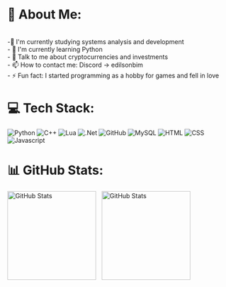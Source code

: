 # 💫 About Me:
<br>
-🔭 I'm currently studying systems analysis and development<br/>
- 🌱 I'm currently learning Python<br/>
- 💬  Talk to me about cryptocurrencies and investments<br/>
- 📫 How to contact me: Discord -> edilsonbim<br/>
- ⚡ Fun fact: I started programming as a hobby for games and fell in love<br/>


# 💻 Tech Stack:
![Python](https://img.shields.io/badge/Python-%2300f.svg?style=for-the-badge&logo=python-sharp&logoColor=white) ![C++](https://img.shields.io/badge/c++-%2300599C.svg?style=for-the-badge&logo=c%2B%2B&logoColor=white) ![Lua](https://img.shields.io/badge/lua-%232C2D72.svg?style=for-the-badge&logo=lua&logoColor=white) ![.Net](https://img.shields.io/badge/.NET-5C2D91?style=for-the-badge&logo=.net&logoColor=white) ![GitHub](https://img.shields.io/badge/GitHub-%23121011.svg?style=for-the-badge&logo=github&logoColor=white) ![MySQL](https://img.shields.io/badge/mysql-%2300f.svg?style=for-the-badge&logo=mysql&logoColor=white) ![HTML](https://img.shields.io/badge/HTML-%23239120.svg?style=for-the-badge&logo=HTML-sharp&logoColor=white) ![CSS](https://img.shields.io/badge/CSS-%232C2D72.svg?style=for-the-badge&logo=css&logoColor=white) ![Javascript](https://img.shields.io/badge/Javascript-5C2D91?style=for-the-badge&logo=Javascript&logoColor=white)
# 📊 GitHub Stats:
<p>
  <img 
    align="left" 
    alt="GitHub Stats" 
    height="200" 
    style="padding-right: 10px;" 
    src="https://github-readme-stats.vercel.app/api?username=edilsonbim&show_icons=true&theme=tokyonight&include_all_commits=true&locale=pt-br" 
  />

<img 
      align="left" 
      alt="GitHub Stats" 
      height="200" 
      src="https://github-readme-stats.vercel.app/api/top-langs/?username=edilsonbim&theme=tokyonight&layout=compact&custom_title=Tecnologias&langs_count=9" 
  />

</p>



